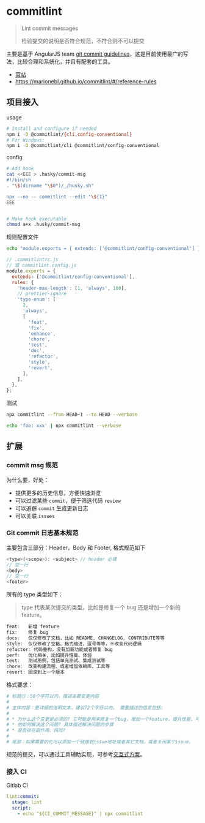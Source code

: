 # commitlint

> Lint commit messages
>
> 检验提交的说明是否符合规范，不符合则不可以提交

主要是基于 AngularJS team [git commit guidelines](https://github.com/angular/angular.js/blob/master/DEVELOPERS.md#-git-commit-guidelines)，这是目前使用最广的写法，比较合理和系统化，并且有配套的工具。

- [官站](https://commitlint.js.org/)
- <https://marionebl.github.io/commitlint/#/reference-rules>

## 项目接入

usage

```bash
# Install and configure if needed
npm i -D @commitlint/{cli,config-conventional}
# For Windows:
npm i -D @commitlint/cli @commitlint/config-conventional
```

config

```bash
# Add hook
cat <<EEE > .husky/commit-msg
#!/bin/sh
. "\$(dirname "\$0")/_/husky.sh"

npx --no -- commitlint --edit "\${1}"
EEE


# Make hook executable
chmod a+x .husky/commit-msg
```

规则配置文件

```bash
echo "module.exports = { extends: ['@commitlint/config-conventional'] };" > commitlint.config.js
```

```js
// .commitlintrc.js
// 或 commitlint.config.js
module.exports = {
  extends: ['@commitlint/config-conventional'],
  rules: {
    'header-max-length': [1, 'always', 100],
    // prettier-ignore
    'type-enum': [
      2,
      'always',
      [
        'feat',
        'fix',
        'enhance',
        'chore',
        'test',
        'doc',
        'refactor',
        'style',
        'revert',
      ],
    ],
  },
};
```

测试

```bash
npx commitlint --from HEAD~1 --to HEAD --verbose

echo 'foo: xxx' | npx commitlint --verbose
```

## 扩展

### commit msg 规范

为什么要，好处：

- 提供更多的历史信息，方便快速浏览
- 可以过滤某些 `commit`，便于筛选代码 `review`
- 可以追踪 `commit` 生成更新日志
- 可以关联 `issues`

### Git commit 日志基本规范

主要包含三部分：Header，Body 和 Footer, 格式规范如下

```js
<type>(<scope>): <subject> // header 必填
// 空一行
<body>
// 空一行
<footer>
```

所有的 type 类型如下：

> type 代表某次提交的类型，比如是修复一个 bug 还是增加一个新的 feature。

```js
feat:   新增 feature
fix:    修复 bug
docs:   仅仅修改了文档，比如 README, CHANGELOG, CONTRIBUTE等等
style:  仅仅修改了空格、格式缩进、逗号等等，不改变代码逻辑
refactor: 代码重构，没有加新功能或者修复 bug
perf:   优化相关，比如提升性能、体验
test:   测试用例，包括单元测试、集成测试等
chore:  改变构建流程、或者增加依赖库、工具等
revert: 回滚到上一个版本
```

格式要求：

```yaml
# 标题行：50个字符以内，描述主要变更内容
#
# 主体内容：更详细的说明文本，建议72个字符以内。 需要描述的信息包括:
#
# * 为什么这个变更是必须的? 它可能是用来修复一个bug，增加一个feature，提升性能、可靠性、稳定性等等
# * 他如何解决这个问题? 具体描述解决问题的步骤
# * 是否存在副作用、风险?
#
# 尾部：如果需要的化可以添加一个链接到issue地址或者其它文档，或者关闭某个issue。
```

规范的提交，可以通过工具辅助实现，可参考[交互式方案](./commitizen.md)。

### 接入 CI

Gitlab CI

```yaml
lint:commit:
  stage: lint
  script:
    - echo "${CI_COMMIT_MESSAGE}" | npx commitlint
```

